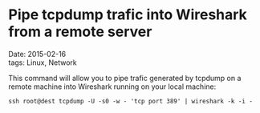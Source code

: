 # Pipe tcpdump trafic into Wireshark from a remote server    
Date: 2015-02-16    
tags: Linux, Network

This command will allow you to pipe trafic generated by tcpdump on a remote machine into Wireshark running on your local machine:

    ssh root@dest tcpdump -U -s0 -w - 'tcp port 389' | wireshark -k -i -
